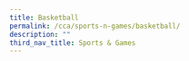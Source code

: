 ```yaml
---
title: Basketball
permalink: /cca/sports-n-games/basketball/
description: ""
third_nav_title: Sports & Games
---
```


